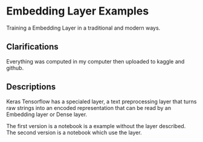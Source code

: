 # Embedding Layer Examples
Training a Embedding Layer in a traditional and modern ways.

## Clarifications
Everything was computed in my computer then uploaded to kaggle and github.

## Descriptions
Keras Tensorflow has a specialed layer, a text preprocessing layer that turns raw strings into an encoded representation that can be read by an Embedding layer or Dense layer. 

The first version is a notebook is a example without the layer described.
The second version is a notebook which use the layer.
